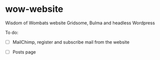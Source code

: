 # wow-website

Wisdom of Wombats website
Gridsome, Bulma and headless Wordpress

To do:

- [ ] MailChimp, register and subscribe mail from the website

- [ ] Posts page